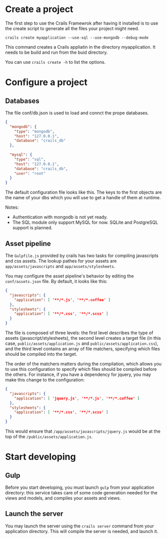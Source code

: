 # Create a project
The first step to use the Crails Framewrok after having it installed is to use the create script to generate all
the files your project might need.

    crails create myapplication --use-sql --use-mongodb --debug-mode

This command creates a Crails appliatin in the directory myapplication.
It needs to be build and run from the buid directory.

You can use `crails create -h` to list the options.

# Configure a project
## Databases
The file conf/db.json is used to load and connct the prope databases.

```JSON
{
  "mongodb": {
    "type": "mongodb",
    "host": "127.0.0.1",
    "database": "crails_db"
  },
        
  "mysql": {
    "type": "sql",
    "host": "127.0.0.1",
    "database": "crails_db",
    "user": "root"
  }
}
```

The default configuration file looks like this.
The keys to the first objects are the name of your dbs which you will use to get a handle of them at runtime.

Notes:
- Authentication with mongodb is not yet ready.
- The SQL module only support MySQL for now. SQLite and PostgreSQL support is planned.

## Asset pipeline
The `Gulpfile.js` provided by crails has two tasks for compiling javascripts and css assets. The lookup pathes for your assets are `app/assets/javascripts` and `app/assets/stylesheets`.

You may configure the asset pipeline's behavior by editing the `conf/assets.json` file. By default, it looks like this:

```JSON
{
  "javascripts": {
    "application": [ '**/*.js', '**/*.coffee' ]
  },
  "stylesheets": {
    "application": [ '**/*.css', '**/*.scss' ]
  }
}
```

The file is composed of three levels: the first level describes the type of assets (javascript/stylesheets), the second level creates a target file (in this case, `public/assets/application.js` and `public/assets/application.css`), and the third level contains an array of file matchers, specifying which files should be compiled into the target.

The order of the matchers matters during the compilation, which allows you to use this configuration to specify which files should be compiled before the others. For instance, if you have a dependency for jquery, you may make this change to the configuration:

```JSON
{
  "javascripts": {
    "application": [ 'jquery.js', '**/*.js', '**/*.coffee' ]
  },
  "stylesheets": {
    "application": [ '**/*.css', '**/*.scss' ]
  }
}
```

This would ensure that `/app/assets/javascripts/jquery.js` would be at the top of the `/public/assets/application.js`.

# Start developing
## Gulp
Before you start developing, you must launch `gulp` from your application directory: this service takes care of some code generation needed for the views and models, and compiles your assets and views.

## Launch the server
You may launch the server using the `crails server` command from your application directory. This will compile the server is needed, and launch it.
